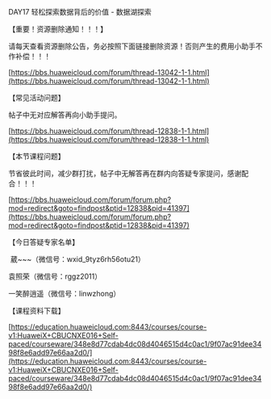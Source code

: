DAY17 轻松探索数据背后的价值 - 数据湖探索

【重要！资源删除通知！！！】

请每天查看资源删除公告，务必按照下面链接删除资源！否则产生的费用小助手不作补偿！！！

[https://bbs.huaweicloud.com/forum/thread-13042-1-1.html](https://bbs.huaweicloud.com/forum/thread-13042-1-1.html)

【常见活动问题】

帖子中无对应解答再向小助手提问。

[https://bbs.huaweicloud.com/forum/thread-12838-1-1.html](https://bbs.huaweicloud.com/forum/thread-12838-1-1.html)

【本节课程问题】

节省彼此时间，减少群打扰，帖子中无解答再在群内向答疑专家提问，感谢配合！！！

[https://bbs.huaweicloud.com/forum/forum.php?mod=redirect&goto=findpost&ptid=12838&pid=41397](https://bbs.huaweicloud.com/forum/forum.php?mod=redirect&goto=findpost&ptid=12838&pid=41397)

【今日答疑专家名单】

 葳~~~（微信号：wxid_9tyz6rh56otu21）

袁照荣（微信号：rggz2011）

一笑醉逍遥（微信号：linwzhong）

【课程资料下载】

[https://education.huaweicloud.com:8443/courses/course-v1:HuaweiX+CBUCNXE016+Self-paced/courseware/348e8d77cdab4dc08d4046515d4c0ac1/9f07ac91dee3498f8e6add97e66aa2d0/](https://education.huaweicloud.com:8443/courses/course-v1:HuaweiX+CBUCNXE016+Self-paced/courseware/348e8d77cdab4dc08d4046515d4c0ac1/9f07ac91dee3498f8e6add97e66aa2d0/)